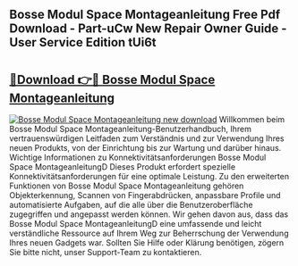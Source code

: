 ## Bosse Modul Space Montageanleitung Free Pdf Download - Part-uCw New Repair Owner Guide - User Service Edition tUi6t

# <h2><a href="http://df8g4u.blite.top/?on=Bosse+Modul+Space+Montageanleitung">🔗Download 👉🔴 Bosse Modul Space Montageanleitung</a></h2>

[![Bosse Modul Space Montageanleitung new download](https://i.imgur.com/lujVjoI.png)](http://df8g4u.blite.top/?on=Bosse+Modul+Space+Montageanleitung)
Willkommen beim Bosse Modul Space Montageanleitung-Benutzerhandbuch, Ihrem vertrauenswürdigen Leitfaden zum Verständnis und zur Verwendung Ihres neuen Produkts, von der Einrichtung bis zur Wartung und darüber hinaus. Wichtige Informationen zu Konnektivitätsanforderungen Bosse Modul Space MontageanleitungD Dieses Produkt erfordert spezielle Konnektivitätsanforderungen für eine optimale Leistung. Zu den erweiterten Funktionen von Bosse Modul Space Montageanleitung gehören Objekterkennung, Scannen von Fingerabdrücken, anpassbare Profile und automatisierte Aufgaben, auf die alle über die Benutzeroberfläche zugegriffen und angepasst werden können. Wir gehen davon aus, dass das Bosse Modul Space MontageanleitungD eine umfassende und leicht verständliche Ressource auf Ihrem Weg zur Beherrschung der Verwendung Ihres neuen Gadgets war. Sollten Sie Hilfe oder Klärung benötigen, zögern Sie bitte nicht, unser Support-Team zu kontaktieren.
